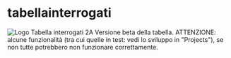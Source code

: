 # tabellainterrogati
![Logo](http://i.imgur.com/AuXnYox.png) Tabella interrogati 2A
Versione beta della tabella.
ATTENZIONE: alcune funzionalità (tra cui quelle in test: vedi lo sviluppo in "Projects"), se non tutte potrebbero non funzionare correttamente.
